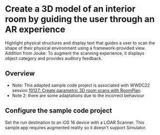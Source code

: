 # Create a 3D model of an interior room by guiding the user through an AR experience

Highlight physical structures and display text that guides a user to scan the shape of their physical environment using a framework-provided view. Addition from Jouke: To augment the scanning experience, it displays object category and provides auditory feedback.


## Overview

- Note: This adapted sample code project is associated with WWDC22 session [10127: Create parametric 3D room scans with RoomPlan](https://developer.apple.com/wwdc22/10127).
- Note 2: there are some adaptations due to the incorrect behaviour 

## Configure the sample code project

Set the run destination to an iOS 16 device with a LiDAR Scanner. This sample app requires augmented reality so it doesn't support Simulator.